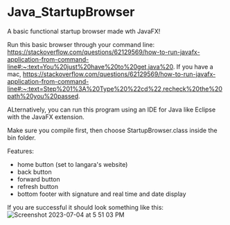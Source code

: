# Java_StartupBrowser
A basic functional startup browser made wth JavaFX!

Run this basic browser through your command line: https://stackoverflow.com/questions/62129569/how-to-run-javafx-application-from-command-line#:~:text=You%20just%20have%20to%20get,java%20.
If you have a mac, https://stackoverflow.com/questions/62129569/how-to-run-javafx-application-from-command-line#:~:text=Step%201%3A%20Type%20%22cd%22,recheck%20the%20path%20you%20passed.

ALternatively, you can run this program using an IDE for Java like Eclipse with the JavaFX extension.

Make sure you compile first, then choose StartupBrowser.class inside the bin folder. 

Features: 
- home button (set to langara's website)
- back button
- forward button
- refresh button
- bottom footer with signature and real time and date display

If you are successful it should look something like this: 
![Screenshot 2023-07-04 at 5 51 03 PM](https://github.com/cstim240/Java_StartupBrowser/assets/75660907/bb05cbe4-b46a-48b4-b3dc-994c8ada225d)
